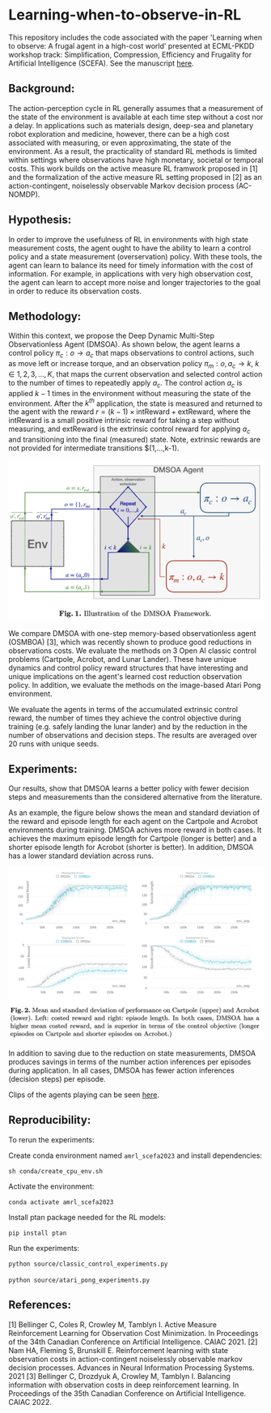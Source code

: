# Learning-when-to-observe-in-RL
This repository includes the code associated with the paper 'Learning when to observe: A frugal agent in a high-cost world' presented at ECML-PKDD workshop track: Simplification, Compression, Efficiency and Frugality for Artificial Intelligence (SCEFA). See the manuscript [here](https://arxiv.org/pdf/2307.02620.pdf).

## Background:

The action-perception cycle in RL generally assumes that a measurement of the state of the environment is available at each time step without a cost nor a delay. In applications such as materials design, deep-sea and planetary robot exploration and medicine, however, there can be a high cost associated with measuring, or even approximating, the state of the environment. As a result, the practicality of standard RL methods is limited within settings where observations have high monetary, societal or temporal costs. This work builds on the active measure RL framwork proposed in [1] and the formalization of the active measure RL setting proposed in [2] as an action-contingent, noiselessly observable Markov decision process (AC-NOMDP).

## Hypothesis: 

In order to improve the usefulness of RL in environments with high state measurement costs, the agent ought to have the ability to learn a control policy and a state measurement (overservation) policy. With these tools, the agent can learn to balance its need for timely information with the cost of information. For example, in applications with very high observation cost, the agent can learn to accept more noise and longer trajectories to the goal in order to reduce its observation costs. 

## Methodology: 

Within this context, we propose the Deep Dynamic Multi-Step Observationless Agent (DMSOA). As shown below, the agent learns a control policy $\pi_c: o \rightarrow a_c$ that maps observations to control actions, such as move left or increase torque, and an observation policy $\pi_m: o, a_c \rightarrow k$,  $k \in {1,2,3,...,K}$, that maps the current observation and selected control action to the number of times to repeatedly apply $a_c$. The control action $a_c$ is applied $k-1$ times in the environment without measuring the state of the environment. After the $k^{th}$ application, the state is measured and returned to the agent with the reward $r = (k-1) \times \text{intReward} + \text{extReward}$, where the $\text{intReward}$ is a small positive intrinsic reward for taking a step without measuring, and $\text{extReward}$ is the extrinsic control reward for applying $a_c$ and transitioning into the final (measured) state. Note, extrinsic rewards are not provided for intermediate transitions $(1,...,k-1).

![plot](figures/dmsoa_framework.png)


We compare DMSOA with one-step memory-based observationless agent (OSMBOA) [3], which was recently shown to produce good reductions in observations costs. We evaluate the methods on 3 Open AI classic control problems (Cartpole, Acrobot, and Lunar Lander). These have unique dynamics and control policy reward structures that have interesting and unique implications on the agent's learned cost reduction observation policy. In addition, we evaluate the methods on the image-based Atari Pong environment. 

We evaluate the agents in terms of the accumulated extrinsic control reward, the number of times they achieve the control objective during training (e.g. safely landing the lunar lander) and by the reduction in the number of observations and decision steps. The results are averaged over 20 runs with unique seeds. 

## Experiments: 


Our results, show that DMSOA learns a better policy with fewer decision steps and measurements than the considered alternative from the literature. 

As an example, the figure below shows the mean and standard deviation of the reward and episode length for each agent on the Cartpole and Acrobot environments during training. DMSOA achives more reward in both cases. It achieves the maximum episode length for Cartpole (longer is better) and a shorter episode length for Acrobot (shorter is better). In addition, DMSOA has a lower standard deviation across runs. 

![plot](figures/cartpole_acro_learning_curves.png)

In addition to saving due to the reduction on state measurements, DMSOA produces savings in terms of the number action inferences per episodes during application. In all cases, DMSOA has fewer action inferences (decision steps) per episode. 

Clips of the agents playing can be seen [here](https://www.youtube.com/playlist?list=PLr6sWY5moZhFtTuCBbIjb4cZQOZkbjkOV).

## Reproducibility: 

To rerun the experiments:

Create conda environment named `amrl_scefa2023` and install dependencies:

    sh conda/create_cpu_env.sh    

Activate the environment:

    conda activate amrl_scefa2023

Install ptan package needed for the RL models:

    pip install ptan

Run the experiments:

    python source/classic_control_experiments.py

    python source/atari_pong_experiments.py


## References:

[1] Bellinger C, Coles R, Crowley M, Tamblyn I. Active Measure Reinforcement Learning for Observation Cost Minimization. In Proceedings of the 34th Canadian Conference on Artificial Intelligence. CAIAC 2021.
[2] Nam HA, Fleming S, Brunskill E. Reinforcement learning with state observation costs in action-contingent noiselessly observable markov decision processes. Advances in Neural Information Processing Systems. 2021
[3] Bellinger C, Drozdyuk A, Crowley M, Tamblyn I. Balancing information with observation costs in deep reinforcement learning. In Proceedings of the 35th Canadian Conference on Artificial Intelligence. CAIAC 2022.